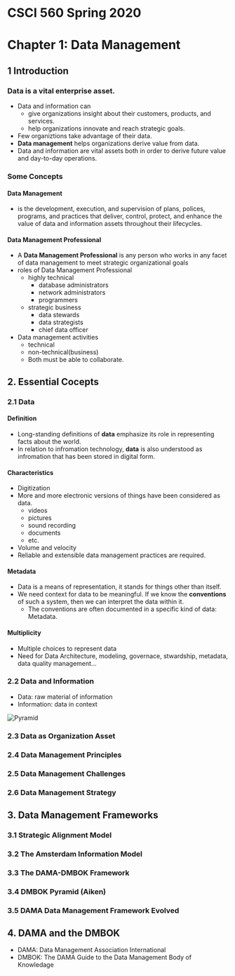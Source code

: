 # CSCI 560 Spring 2020
# Chapter 1: Data Management
## 1 Introduction
### Data is a vital enterprise asset.
+ Data and information can 
  - give organizations insight about their customers, products, and services.
  - help organizations innovate and reach strategic goals.
+ Few organiztions take advantage of their data.
+ **Data management** helps organizations derive value from data.
+ Data and information are vital assets both in order to derive future value and day-to-day operations.

### Some Concepts
#### Data Management
+ is the development, execution, and supervision of plans, polices, programs, and practices that deliver, control, protect, and enhance the value of data and information assets throughout their lifecycles.

#### Data Management Professional
+ A **Data Management Professional** is any person who works in any facet of data management to meet strategic organizational goals
+ roles of Data Management Professional
  - highly technical
    + database administrators
    + network administrators
    + programmers
  - strategic business
    + data stewards
    + data strategists
    + chief data officer
+ Data management activities
  - technical
  - non-technical(business)
  - Both must be able to collaborate.

## 2. Essential Cocepts
### 2.1 Data
#### Definition
+ Long-standing definitions of **data** emphasize its role in representing facts about the world.
+ In relation to infromation technology, **data** is also understood as infromation that has been stored in digital form.
#### Characteristics
+ Digitization
+ More and more electronic versions of things have been considered as data.
  - videos
  - pictures
  - sound recording
  - documents
  - etc.
+ Volume and velocity
+ Reliable and extensible data management practices are required.
#### Metadata
+ Data is a means of representation, it stands for things other than itself.
+ We need context for data to be meaningful. If we know the  **conventions** of such a system, then we can interpret the data within it.
  - The conventions are often documented in a specific kind of data: Metadata.
#### Multiplicity
+ Multiple choices to represent data
+ Need for Data Architecture, modeling, governace, stwardship, metadata, data quality management...
### 2.2 Data and Information
+ Data: raw material of information
+ Information: data in context

![Pyramid](https://www.ontotext.com/wp-content/uploads/2018/03/DIKW-Pyramid.png)


### 2.3 Data as Organization Asset
### 2.4 Data Management Principles
### 2.5 Data Management Challenges
### 2.6 Data Management Strategy
## 3. Data Management Frameworks
### 3.1 Strategic Alignment Model
### 3.2 The Amsterdam Information Model
### 3.3 The DAMA-DMBOK Framework
### 3.4 DMBOK Pyramid (Aiken)
### 3.5 DAMA Data Management Framework Evolved
## 4. DAMA and the DMBOK
+ DAMA: Data Management Association International
+ DMBOK:  The DAMA Guide to the Data Management Body of Knowledage
